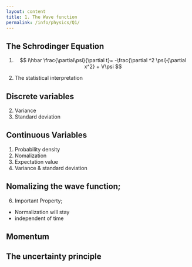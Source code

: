 ```yaml
---
layout: content
title: 1. The Wave function
permalink: /info/physics/Q1/
---
```

## The Schrodinger Equation

1) $$ i\hbar \frac{\partial\psi}{\partial t}= -\frac{\partial ^2 \psi}{\partial x^2} + V\psi $$

2) The statistical interpretation

## Discrete variables
2) Variance
3) Standard deviation

## Continuous Variables
1) Probability density
2) Nomalization
3) Expectation value
4) Variance & standard deviation

## Nomalizing the wave function;

6) Important Property;
- Normalization will stay
- independent of time

## Momentum

## The uncertainty principle
